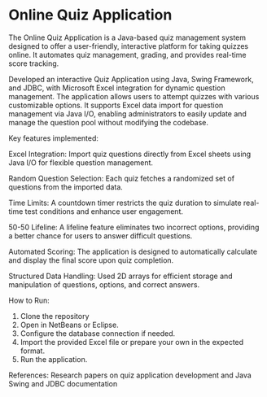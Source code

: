 # Online Quiz Application

The Online Quiz Application is a Java-based quiz management system designed to offer a user-friendly, interactive platform for taking quizzes online. It automates quiz management, grading, and provides real-time score tracking.

Developed an interactive Quiz Application using Java, Swing Framework, and JDBC, with Microsoft Excel integration for dynamic question management.
The application allows users to attempt quizzes with various customizable options. It supports Excel data import for question management via Java I/O, enabling administrators to easily update and manage the question pool without modifying the codebase.

Key features implemented:

Excel Integration: Import quiz questions directly from Excel sheets using Java I/O for flexible question management.

Random Question Selection: Each quiz fetches a randomized set of questions from the imported data.

Time Limits: A countdown timer restricts the quiz duration to simulate real-time test conditions and enhance user engagement.

50-50 Lifeline: A lifeline feature eliminates two incorrect options, providing a better chance for users to answer difficult questions.

Automated Scoring: The application is designed to automatically calculate and display the final score upon quiz completion.

Structured Data Handling: Used 2D arrays for efficient storage and manipulation of questions, options, and correct answers.

How to Run:
1. Clone the repository
2. Open in NetBeans or Eclipse.
3. Configure the database connection if needed.
4. Import the provided Excel file or prepare your own in the expected format.
5. Run the application.

References:
Research papers on quiz application development and Java Swing and JDBC documentation
